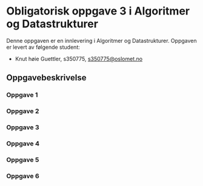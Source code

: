 # Obligatorisk oppgave 3 i Algoritmer og Datastrukturer

Denne oppgaven er en innlevering i Algoritmer og Datastrukturer. 
Oppgaven er levert av følgende student:

* Knut høie Guettler, s350775, s350775@oslomet.no

## Oppgavebeskrivelse

### Oppgave 1

### Oppgave 2

### Oppgave 3

### Oppgave 4

### Oppgave 5

### Oppgave 6
